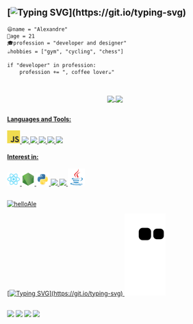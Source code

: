 
## [![Typing SVG](https://readme-typing-svg.demolab.com?font=Fira+Code&size=24&duration=3000&pause=1000&color=FFD700&width=435&lines=Salut!)](https://git.io/typing-svg)
<div>
 
    😃name = "Alexandre"
    👾age = 21
    🎓profession = "developer and designer"
    ☕hobbies = ["gym", "cycling", "chess"]

    if "developer" in profession:
        profession += ", coffee lover☕"

 
</div>


##

 <div align="center">
   <a href="https://github.com/helloAle"> <br>
    <img height="210em" align="center" src="https://github-readme-stats.vercel.app/api/top-langs/?username=helloAle&theme=nord" />
    <img height="210em" align="center" src="https://github-readme-stats.vercel.app/api?username=helloAle&show_icons=true&theme=nord&include_all_commits=true&count_private=true"/>
 </div> 
   
 ##
<h4>Languages and Tools:</h4>
 
 <code><img height="30" src="https://raw.githubusercontent.com/github/explore/80688e429a7d4ef2fca1e82350fe8e3517d3494d/topics/javascript/javascript.png"></code>
 <code><img height="30" src="https://upload.wikimedia.org/wikipedia/commons/thumb/4/4c/Typescript_logo_2020.svg/1200px-Typescript_logo_2020.svg.png"></code>
 <code><img height="30" src="https://cdn.jsdelivr.net/gh/devicons/devicon/icons/css3/css3-plain.svg"></code>
 <code><img height="30" src="https://cdn.jsdelivr.net/gh/devicons/devicon/icons/html5/html5-plain.svg"></code>
 <code><img height="30" src="https://cdn.jsdelivr.net/gh/devicons/devicon/icons/c/c-plain.svg"></code>
 <code><img height="30" src="https://cdn.jsdelivr.net/gh/devicons/devicon/icons/cplusplus/cplusplus-plain.svg"></code>
 
<h4>Interest in:</h4>
 <code><img height="30" src="https://raw.githubusercontent.com/devicons/devicon/master/icons/react/react-original.svg"></code>
 <code><img height="30" src="https://raw.githubusercontent.com/github/explore/80688e429a7d4ef2fca1e82350fe8e3517d3494d/topics/nodejs/nodejs.png"></code>
 <code><img height="30" src="https://raw.githubusercontent.com/devicons/devicon/master/icons/python/python-original.svg"></code>
 <code><img height="30" src="https://cdn.jsdelivr.net/gh/devicons/devicon/icons/postgresql/postgresql-plain.svg"></code>
 <code><img height="30" src="https://cdn.jsdelivr.net/gh/devicons/devicon/icons/mysql/mysql-plain.svg"></code>
 <code><img height="40" src="https://raw.githubusercontent.com/devicons/devicon/master/icons/java/java-original.svg"></code>
 
 
 ##
  
  <img align="center" alt="helloAle" height="158" src="https://media.giphy.com/media/6KGPoV1Z61IpDZyTeN/giphy.gif">

[![Typing SVG](https://readme-typing-svg.demolab.com?font=Fira+Code&size=14&duration=3000&pause=1000&color=FFD700&width=435&lines=Até+mais+e+obrigado+pelos+peixes!!)](https://git.io/typing-svg)
![Snake animation](https://github.com/helloAle/helloAle/blob/output/github-contribution-grid-snake.svg)
  
  ##
   <div>
        <div align="left">
        <a text align="left" href = "mailto:ale.oliveira.deet@gmail.com">
         <img align="center" src="https://img.shields.io/badge/-Gmail-%23333?style=for-the-badge&logo=gmail&logoColor=white"   target="_blank"></a>
        <a text align="left" href="https://www.linkedin.com/in/alexandre-oliveira-819ba6195/" target="_blank">
         <img align="center" src="https://img.shields.io/badge/-LinkedIn-%230077B5?style=for-the-badge&logo=linkedin&logoColor=white" target="_blank"></a> 
        <a href="https://discord.gg/TbpAYFjbfT" target="_blank">
         <img align="center" src="https://img.shields.io/badge/Discord-7289DA?style=for-the-badge&logo=discord&logoColor=white" target="_blank"></a> 
        <a href="https://www.instagram.com/szxand/" target="_blank">
         <img align="center" src="https://img.shields.io/badge/-Instagram-%23E4405F?style=for-the-badge&logo=instagram&logoColor=white"     target="_blank"></a>
         </div>
   </div>
